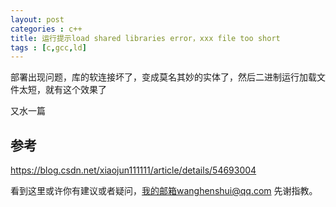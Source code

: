 ```yaml
---
layout: post
categories : c++
title: 运行提示load shared libraries error，xxx file too short
tags : [c,gcc,ld]
---
```

  

部署出现问题，库的软连接坏了，变成莫名其妙的实体了，然后二进制运行加载文件太短，就有这个效果了

又水一篇

## 参考

https://blog.csdn.net/xiaojun111111/article/details/54693004

看到这里或许你有建议或者疑问，我的邮箱wanghenshui@qq.com 先谢指教。